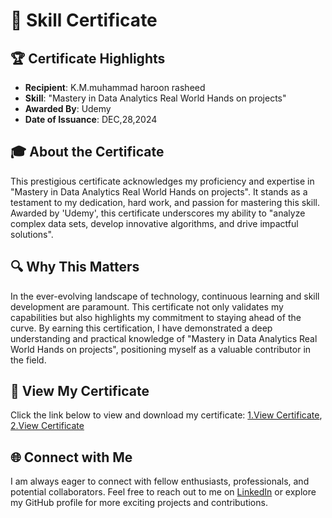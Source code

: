 # 🌟 Skill Certificate

## 🏆 Certificate Highlights
- **Recipient**: K.M.muhammad haroon rasheed
- **Skill**: "Mastery in Data Analytics Real World Hands on projects"
- **Awarded By**: Udemy
- **Date of Issuance**: DEC,28,2024

## 🎓 About the Certificate
This prestigious certificate acknowledges my proficiency and expertise in "Mastery in Data Analytics Real World Hands on projects". It stands as a testament to my dedication, hard work, and passion for mastering this skill. Awarded by 'Udemy', this certificate underscores my ability to "analyze complex data sets, develop innovative algorithms, and drive impactful solutions".

## 🔍 Why This Matters
In the ever-evolving landscape of technology, continuous learning and skill development are paramount. This certificate not only validates my capabilities but also highlights my commitment to staying ahead of the curve. By earning this certification, I have demonstrated a deep understanding and practical knowledge of "Mastery in Data Analytics Real World Hands on projects", positioning myself as a valuable contributor in the field.

## 📄 View My Certificate
Click the link below to view and download my certificate:
[1.View Certificate](https://github.com/haroontrailblazer/EDA/blob/main/certificates/Data%20Analytics.pdf),
[2.View Certificate](https://github.com/haroontrailblazer/EDA/blob/main/certificates/Data_science.pdf)


## 🌐 Connect with Me
I am always eager to connect with fellow enthusiasts, professionals, and potential collaborators. Feel free to reach out to me on [LinkedIn](https://www.linkedin.com/in/haroon-k-m-861b8a255/) or explore my GitHub profile for more exciting projects and contributions.
